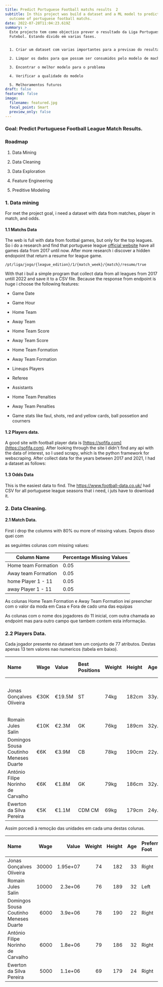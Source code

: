 ```yaml
---
title: Predict Portuguese Football matchs results  2
subtitle: In this project was build a dataset and a ML model to predicted the
  outcome of portuguese football matchs.
date: 2022-07-28T11:04:23.619Z
summary: >
  Este projecto tem como objectico prever o resultado da Liga Portuguesa de
  Futebol. Estando divido em varias fases.


  1. Criar um dataset com varias importantes para a previsao do resultado

  2. Limpar os dados para que possam ser consumidos pelo modelo de machine learning

  3. Encontrar o melhor modelo para o problema

  4. Verificar a qualidade do modelo

  5. Melhoramentos futuros
draft: false
featured: false
image:
  filename: featured.jpg
  focal_point: Smart
  preview_only: false
---
```

### Goal: Predict Portuguese Football League Match Results.

### Roadmap

1. Data Mining
  
2. Data Cleaning
  
3. Data Exploration
  
4. Feature Engineering
  
5. Preditive Modeling
  

### 1. Data mining

For met the project goal, i need a dataset with data from matches, player in match, and odds.

#### 1.1 Matchs Data

The web is full with data from footbal games, but only for the top leagues. So i do a research and find that portuguese league [official website](https://ligaportugal.pt) have all games data from 2017 until now. After more research i discover a hidden endopoint that return a resume for league game.

```textile
/pt/liga/jogo/{league_edition}/1/{match_week}/{match}/resumo/true
```

With that i buil a simple program that collect data from all leagues from 2017 untill 2022 and save it to a CSV file. Because the response from endpoint is huge i choose the following features:

- Game Date
  
- Game Hour
  
- Home Team
  
- Away Team
  
- Home Team Score
  
- Away Team Score
  
- Home Team Formation
  
- Away Team Formation
  
- Lineups Players
  
- Referee
  
- Assistants
  
- Home Team Penalties
  
- Away Team Penalties
  
- Game stats like faul, shots, red and yellow cards, ball possetion and courners
  

#### 1.2 Players data.

A good site with football player data is [https://sofifa.com](https://sofifa.com). After looking through the site I didn't find any api with the data of interest, so I used scrapy, which is the python framework for webscraping. After collect data for the years between 2017 and 2021, I had a dataset as follows:

#### 1.3 Odds Data

This is the easiest data to find. The https://www.football-data.co.uk/ had CSV for all portuguese league seasons that i need, i juts have to download it.

### 2. Data Cleaning.

#### 2.1 Match Data.

First i drop the columns with 80% ou more of missing values. Depois disso quei com

as seguintes colunas com missing values:

| Column Name | Percentage Missing Values |
| --- | --- |
| Home team Formation | 0.05 |
| Away team Formation | 0.05 |
| home Player 1 - 11 | 0.05 |
| away Player 1 - 11 | 0.05 |

As colunas Home Team Formation e Away Team Formation irei preencher com o valor da moda em Casa e Fora de cado uma das equipas

As colunas com o nome dos jogadores do 11 inicial, com outra chamada ao endpoint mas para outro campo que tambem contem esta informação.

### 2.2 Players Data.

Cada jogador presente no dataset tem um conjunto de 77 atributos.
Destas apenas 13 tem valores nao numericos (tabela em baixo).


| Name                                   | Wage   | Value   | Best Positions   | Weight   | Height   | Age    | Preferred Foot   | Work Rate      | Body Type      | Joined       | Contract Valid Until   | Traits                                               |
|:---------------------------------------|:-------|:--------|:-----------------|:---------|:---------|:-------|:-----------------|:---------------|:---------------|:-------------|:-----------------------|:-----------------------------------------------------|
| Jonas Gonçalves Oliveira               | €30K   | €19.5M  | ST               | 74kg     | 182cm    | 33y.o. | Right            | High/ Medium   | Lean (170-185) | Sep 12, 2014 | 2020                   | ['Diver', 'Finesse Shot', 'Technical Dribbler (AI)'] |
| Romain Jules Salin                     | €10K   | €2.3M   | GK               | 76kg     | 189cm    | 32y.o. | Left             | Medium/ Medium | Lean (185+)    | Jul 29, 2017 | 2019                   | []                                                   |
| Domingos Sousa Coutinho Meneses Duarte | €6K    | €3.9M   | CB               | 78kg     | 190cm    | 22y.o. | Right            | Medium/ Medium | Lean (185+)    | Sporting CP  | Jun 30, 2018           | []                                                   |
| António Filipe Norinho de Carvalho     | €6K    | €1.8M   | GK               | 79kg     | 186cm    | 32y.o. | Right            | Medium/ Medium | Lean (185+)    | Jul 1, 2015  | 2019                   | ['Comes For Crosses']                                |
| Ewerton da Silva Pereira               | €5K    | €1.1M   | CDM CM           | 69kg     | 179cm    | 24y.o. | Right            | Medium/ Medium | Lean (170-185) | Aug 11, 2014 | 2021                   | []  

Assim porcedi à remoção das unidades em cada uma destas colunas.

| Name                                   |   Wage |    Value |   Weight |   Height |   Age | Preferred Foot   | Work Rate      | Body Type      |   Joined |   Contract Valid Until |
|:---------------------------------------|-------:|---------:|---------:|---------:|------:|:-----------------|:---------------|:---------------|---------:|-----------------------:|
| Jonas Gonçalves Oliveira               |  30000 | 1.95e+07 |       74 |      182 |    33 | Right            | High/ Medium   | Lean (170-185) |     2014 |                   2020 |
| Romain Jules Salin                     |  10000 | 2.3e+06  |       76 |      189 |    32 | Left             | Medium/ Medium | Lean (185+)    |     2017 |                   2019 |
| Domingos Sousa Coutinho Meneses Duarte |   6000 | 3.9e+06  |       78 |      190 |    22 | Right            | Medium/ Medium | Lean (185+)    |      nan |                   2018 |
| António Filipe Norinho de Carvalho     |   6000 | 1.8e+06  |       79 |      186 |    32 | Right            | Medium/ Medium | Lean (185+)    |     2015 |                   2019 |
| Ewerton da Silva Pereira               |   5000 | 1.1e+06  |       69 |      179 |    24 | Right            | Medium/ Medium | Lean (170-185) |     2014 |                   2021 |


